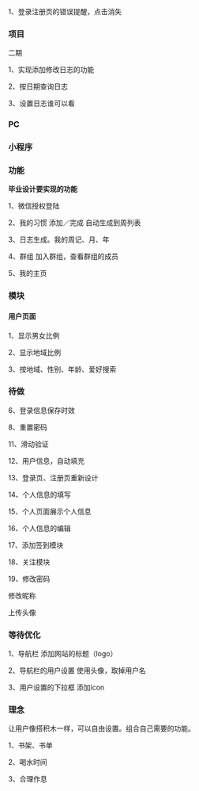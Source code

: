 1、登录注册页的错误提醒，点击消失








### 项目

二期

1、实现添加修改日志的功能

2、按日期查询日志

3、设置日志谁可以看

### PC

### 小程序

### 功能

**毕业设计要实现的功能**

1、微信授权登陆

2、我的习惯 添加／完成 自动生成到周列表

3、日志生成。我的周记、月、年

4、群组 加入群组，查看群组的成员

5、我的主页

### 模块

#### 用户页面

1、显示男女比例

2、显示地域比例

3、按地域、性别、年龄、爱好搜索


### 待做

 6、登录信息保存时效
 
 8、重置密码
 
 11、滑动验证
 
 12、用户信息，自动填充
 
 13、登录页、注册页重新设计
 
 14、个人信息的填写
 
 15、个人页面展示个人信息
 
 16、个人信息的编辑
 
 17、添加签到模块
 
 18、关注模块

 19、修改密码

 修改昵称

 上传头像

### 等待优化

1、导航栏 添加网站的标题（logo）

2、导航栏的用户设置 使用头像，取掉用户名

3、用户设置的下拉框 添加icon

### 理念

让用户像搭积木一样，可以自由设置。组合自己需要的功能。

1、书架、书单

2、喝水时间

3、合理作息



 
 
 
    



